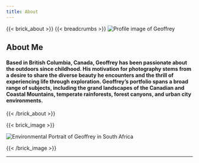 ```yaml
---
title: About
---
```



{{< brick_about >}}
{{< breadcrumbs >}}
![Profile image of Geoffrey](/uploads/branding/Profile_Photo_colour.jpg)

## About Me

#### Based in British Columbia, Canada, Geoffrey has been passionate about the outdoors since childhood. His motivation for photography stems from a desire to share the diverse beauty he encounters and the thrill of experiencing life through exploration. Geoffrey’s portfolio spans a broad range of subjects, including the grand landscapes of the Canadian and Coastal Mountains, temperate rainforests, forest canyons, and urban city environments.



{{< /brick_about >}}

{{< brick_image >}}

![Environmental Portrait of Geoffrey in South Africa](/uploads/branding/Drakensberg_Enviro_Portrait.jpeg)

{{< /brick_image >}}

---

